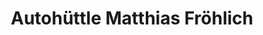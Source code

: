---
title: "Autohüttle Matthias Fröhlich"
url: /bermatingen/autohuettle-matthias-froehlich/
shop: Autowerkstatt
---